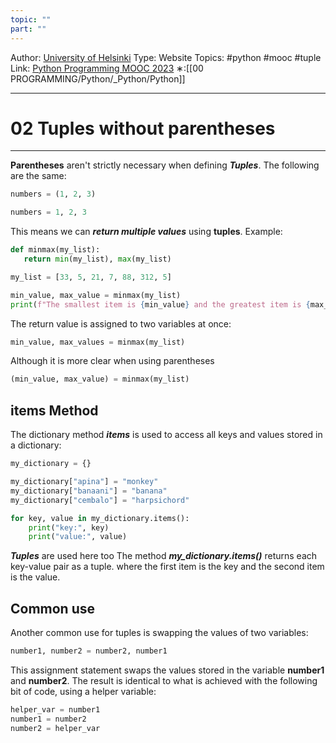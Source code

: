 ```yaml
---
topic: ""
part: ""
---
```

Author: [University of Helsinki](https://programming-23.mooc.fi/)
Type: Website
Topics: #python #mooc #tuple
Link: [Python Programming MOOC 2023](https://programming-23.mooc.fi/)
∗:[[00 PROGRAMMING/Python/_Python/Python]] 

---
# 02 Tuples without parentheses

--- 
__Parentheses__ aren't strictly necessary when defining ___Tuples___.
The following are the same:
```python
numbers = (1, 2, 3)
```

```python
numbers = 1, 2, 3
```

This means we can ___return multiple values___ using __tuples__.
Example:
```python
def minmax(my_list):
   return min(my_list), max(my_list)

my_list = [33, 5, 21, 7, 88, 312, 5]

min_value, max_value = minmax(my_list)
print(f"The smallest item is {min_value} and the greatest item is {max_value}")
```

The return value is assigned to two variables at once:
```python
min_value, max_values = minmax(my_list)
```

Although it is more clear when using parentheses
```python
(min_value, max_value) = minmax(my_list)
```

## items Method

The dictionary method ___items___ is used to access all keys and values stored in a dictionary:
```python
my_dictionary = {}

my_dictionary["apina"] = "monkey"
my_dictionary["banaani"] = "banana"
my_dictionary["cembalo"] = "harpsichord"

for key, value in my_dictionary.items():
    print("key:", key)
    print("value:", value)
```

___Tuples___ are used here too
The method ___my_dictionary.items()___ returns each key-value pair as a tuple.
where the first item is the key and the second item is the value.


## Common use
Another common use for tuples is swapping the values of two variables:
```python
number1, number2 = number2, number1
```

This assignment statement swaps the values stored in the variable __number1__ and __number2__.
The result is identical to what is achieved with the following bit of code, using a helper variable:

```python
helper_var = number1
number1 = number2
number2 = helper_var
```

